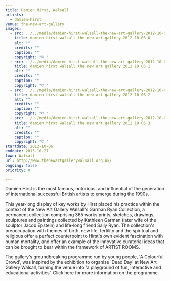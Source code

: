 ```yaml
---
title: Damien Hirst, Walsall
artists:
  - damien-hirst
venue: the-new-art-gallery
images:
  - src: ../../media/damien-hirst-walsall-the-new-art-gallery-2012-10-06-0.webp
    title: damien hirst walsall the new art gallery 2012 10 06 0
    alt: ""
    credits: ""
    caption: ""
    copyright: "© "
  - src: ../../media/damien-hirst-walsall-the-new-art-gallery-2012-10-06-1.webp
    title: damien hirst walsall the new art gallery 2012 10 06 1
    alt: ""
    credits: ""
    caption: ""
    copyright: "© "
  - src: ../../media/damien-hirst-walsall-the-new-art-gallery-2012-10-06-2.webp
    title: damien hirst walsall the new art gallery 2012 10 06 2
    alt: ""
    credits: ""
    caption: ""
    copyright: "© "
  - src: ../../media/damien-hirst-walsall-the-new-art-gallery-2012-10-06-3.webp
    title: damien hirst walsall the new art gallery 2012 10 06 3
    alt: ""
    credits: ""
    caption: ""
    copyright: "© "
startdate: 2012-10-06
enddate: 2013-10-27
town: Walsall
url: http://www.thenewartgallerywalsall.org.uk/
ongoing: false
priority: 0

---
```


Damien Hirst is the most famous, notorious, and influential of the generation of international successful British artists to emerge during the 1990s.

This year-long display of key works by Hirst placed his practice within the context of the New Art Gallery Walsall's Garman Ryan Collection, a permanent collection comprising 365 works prints, sketches, drawings, sculptures and paintings collected by Kathleen Garman (later wife of the sculptor Jacob Epstein) and life-long friend Sally Ryan. The collection's preoccupation with themes of birth, new life, fertility and the spiritual and religious offer a perfect counterpoint to Hirst's own evident fascination with human mortality, and offer an example of the innovative curatorial ideas that can be brought to bear within the framework of ARTIST ROOMS.

The gallery's groundbreaking programme run by young people, 'A Colourful Crowd', was inspired by the exhibition to organise 'Dead Day' at New Art Gallery Walsall, turning the venue into 'a playground of fun, interactive and educational activities'. Click here for more information on the programme.